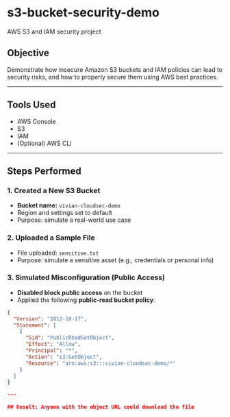 # s3-bucket-security-demo
AWS S3 and IAM security project

##  Objective
Demonstrate how insecure Amazon S3 buckets and IAM policies can lead to security risks, and how to properly secure them using AWS best practices.

---

##  Tools Used
- AWS Console
- S3
- IAM
- (Optional) AWS CLI

---

##  Steps Performed

###  1. Created a New S3 Bucket
- **Bucket name:** `vivian-cloudsec-demo`
- Region and settings set to default
- Purpose: simulate a real-world use case

###  2. Uploaded a Sample File
- File uploaded: `sensitive.txt`
- Purpose: simulate a sensitive asset (e.g., credentials or personal info)

###  3. Simulated Misconfiguration (Public Access)
- **Disabled block public access** on the bucket
- Applied the following **public-read bucket policy**:
```json
{
  "Version": "2012-10-17",
  "Statement": [
    {
      "Sid": "PublicReadGetObject",
      "Effect": "Allow",
      "Principal": "*",
      "Action": "s3:GetObject",
      "Resource": "arn:aws:s3:::vivian-cloudsec-demo/*"
    }
  ]
}

---

## Result: Anyone with the object URL could download the file
